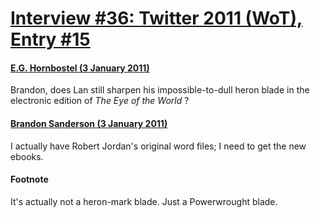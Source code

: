 # [Interview #36: Twitter 2011 (WoT), Entry #15](https://www.theoryland.com/intvmain.php?i=36#15)

#### [E.G. Hornbostel (3 January 2011)](http://twitter.com/EGHornbostel/status/22072360580419584)

Brandon, does Lan still sharpen his impossible-to-dull heron blade in the electronic edition of
*The Eye of the World*
?

#### [Brandon Sanderson (3 January 2011)](http://twitter.com/BrandonSandrson/status/22076054940160000)

I actually have Robert Jordan's original word files; I need to get the new ebooks.

#### Footnote

It's actually not a heron-mark blade. Just a Powerwrought blade.

